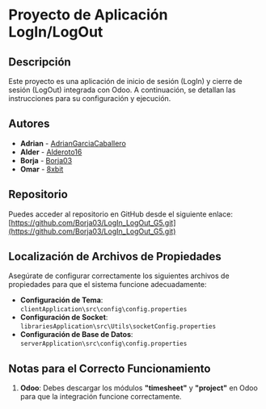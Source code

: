 # Proyecto de Aplicación LogIn/LogOut

## Descripción
Este proyecto es una aplicación de inicio de sesión (LogIn) y cierre de sesión (LogOut) integrada con Odoo. A continuación, se detallan las instrucciones para su configuración y ejecución.

## Autores
- **Adrian** - [AdrianGarciaCaballero](https://github.com/AdrianGarciaCaballero)
- **Alder** - [Alderoto16](https://github.com/Alderoto16)
- **Borja** - [Borja03](https://github.com/Borja03)
- **Omar** - [8xbit](https://github.com/8xbit)

## Repositorio
Puedes acceder al repositorio en GitHub desde el siguiente enlace:  
[https://github.com/Borja03/LogIn_LogOut_G5.git](https://github.com/Borja03/LogIn_LogOut_G5.git)

## Localización de Archivos de Propiedades

Asegúrate de configurar correctamente los siguientes archivos de propiedades para que el sistema funcione adecuadamente:

- **Configuración de Tema**: `clientApplication\src\config\config.properties`  
- **Configuración de Socket**: `librariesApplication\src\Utils\socketConfig.properties`  
- **Configuración de Base de Datos**: `serverApplication\src\config\config.properties`

## Notas para el Correcto Funcionamiento

1. **Odoo**: Debes descargar los módulos **"timesheet"** y **"project"** en Odoo para que la integración funcione correctamente.

